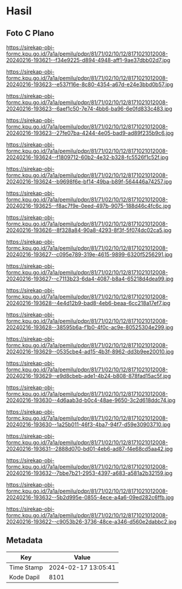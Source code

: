 # Hasil

## Foto C Plano

https://sirekap-obj-formc.kpu.go.id/7a1a/pemilu/pdpr/81/71/02/10/12/8171021012008-20240216-193621--f34e9225-d894-4948-aff1-9ae37dbb02d7.jpg

https://sirekap-obj-formc.kpu.go.id/7a1a/pemilu/pdpr/81/71/02/10/12/8171021012008-20240216-193623--e537f16e-8c80-4354-a67d-e24e3bbd0b57.jpg

https://sirekap-obj-formc.kpu.go.id/7a1a/pemilu/pdpr/81/71/02/10/12/8171021012008-20240216-193623--6aef1c50-7e74-4bb6-ba96-6e0fd833c483.jpg

https://sirekap-obj-formc.kpu.go.id/7a1a/pemilu/pdpr/81/71/02/10/12/8171021012008-20240216-193623--27fe07ba-4244-4e05-bad9-ad89f235b9c6.jpg

https://sirekap-obj-formc.kpu.go.id/7a1a/pemilu/pdpr/81/71/02/10/12/8171021012008-20240216-193624--f1809712-60b2-4e32-b328-fc5526f1c52f.jpg

https://sirekap-obj-formc.kpu.go.id/7a1a/pemilu/pdpr/81/71/02/10/12/8171021012008-20240216-193624--b9698f6e-bf14-49ba-b89f-564446a74257.jpg

https://sirekap-obj-formc.kpu.go.id/7a1a/pemilu/pdpr/81/71/02/10/12/8171021012008-20240216-193625--f8ac7f9e-0eed-497b-9075-188d46c4fc6c.jpg

https://sirekap-obj-formc.kpu.go.id/7a1a/pemilu/pdpr/81/71/02/10/12/8171021012008-20240216-193626--8f328a84-90a8-4293-8f3f-5f074dc02ca5.jpg

https://sirekap-obj-formc.kpu.go.id/7a1a/pemilu/pdpr/81/71/02/10/12/8171021012008-20240216-193627--c095e789-319e-4615-9899-6320f5256291.jpg

https://sirekap-obj-formc.kpu.go.id/7a1a/pemilu/pdpr/81/71/02/10/12/8171021012008-20240216-193627--c7113b23-6da4-4087-b8a4-65218d4dea99.jpg

https://sirekap-obj-formc.kpu.go.id/7a1a/pemilu/pdpr/81/71/02/10/12/8171021012008-20240216-193628--4e4d12b9-bad8-4eb6-beaa-6cc218a17ef7.jpg

https://sirekap-obj-formc.kpu.go.id/7a1a/pemilu/pdpr/81/71/02/10/12/8171021012008-20240216-193628--38595b6a-f1b0-4f0c-ac9e-80525304e299.jpg

https://sirekap-obj-formc.kpu.go.id/7a1a/pemilu/pdpr/81/71/02/10/12/8171021012008-20240216-193629--0535cbe4-ad15-4b3f-8962-dd3b9ee20010.jpg

https://sirekap-obj-formc.kpu.go.id/7a1a/pemilu/pdpr/81/71/02/10/12/8171021012008-20240216-193629--e9d8cbeb-ade1-4b24-b808-878fad15ac5f.jpg

https://sirekap-obj-formc.kpu.go.id/7a1a/pemilu/pdpr/81/71/02/10/12/8171021012008-20240216-193630--4d6aab3d-b0c4-48ae-9650-3c2d618ddc74.jpg

https://sirekap-obj-formc.kpu.go.id/7a1a/pemilu/pdpr/81/71/02/10/12/8171021012008-20240216-193630--1a25b011-46f3-4ba7-94f7-d59e30903710.jpg

https://sirekap-obj-formc.kpu.go.id/7a1a/pemilu/pdpr/81/71/02/10/12/8171021012008-20240216-193631--2888d070-bd01-4eb6-ad87-f4e68cd5aa42.jpg

https://sirekap-obj-formc.kpu.go.id/7a1a/pemilu/pdpr/81/71/02/10/12/8171021012008-20240216-193632--7bbe7b21-2953-4397-a683-a581a2b32159.jpg

https://sirekap-obj-formc.kpu.go.id/7a1a/pemilu/pdpr/81/71/02/10/12/8171021012008-20240216-193632--5b2d995e-0855-4ece-a4a6-09ed282c6ffb.jpg

https://sirekap-obj-formc.kpu.go.id/7a1a/pemilu/pdpr/81/71/02/10/12/8171021012008-20240216-193622--c9053b26-3736-48ce-a346-d560e2dabbc2.jpg


## Metadata

| Key        | Value               |
| ---------- | ------------------- |
| Time Stamp | 2024-02-17 13:05:41 |
| Kode Dapil | 8101                |



